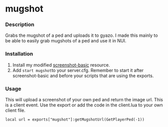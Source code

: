 # mugshot

### Description
Grabs the mugshot of a ped and uploads it to gyazo. I made this mainly to be able to easily grab mugshots of a ped and use it in NUI.

### Installation
1. Install my modified <a href="https://github.com/jonassvensson4/screenshot-basic">screenshot-basic</a> resource.
2. Add `start mugshot`to your server.cfg. Remember to start it after screenshot-basic and before your scripts that are using the exports.

### Usage
This will upload a screenshot of your own ped and return the image url. This is a client event. Use the export or add the code in the client.lua to your own client file.
```
local url = exports["mugshot"]:getMugshotUrl(GetPlayerPed(-1))
```
